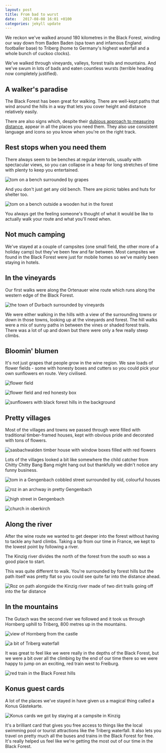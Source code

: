 ```yaml
---
layout: post
title: From bad to wurst 
date:   2017-08-08 16:01 +0100
categories: jekyll update
---
```


We reckon we've walked around 180 kilometres in the Black Forest, winding our way down from Baden Baden (spa town and infamous England footballer base) to Triberg (home to Germany's highest waterfall and a whole bunch of cuckoo clocks).

We've walked through vineyards, valleys, forest trails and mountains. And we've swum in lots of bads and eaten countless wursts (terrible heading now completely justified).

## A walker's paradise

The Black Forest has been great for walking. There are well-kept paths that wind around the hills in a way that lets you cover height and distance relatively easily.

There are also signs which, despite their [dubious approach to measuring distance](http://trexit.org.uk/jekyll/update/2017/07/29/lying-signs.html), appear in all the places you need them. They also use consistent language and icons so you know when you're on the right track.

## Rest stops when you need them

There always seem to be benches at regular intervals, usually with spectacular views, so you can collapse in a heap for long stretches of time with plenty to keep you entertained. 

![tom on a bench surrounded by grapes](https://github.com/tombye/trexit/raw/gh-pages/assets/images/tom-at-vineyard-rest-stop.jpg)

And you don't just get any old bench. There are picnic tables and huts for shelter too. 

![tom on a bench outside a wooden hut in the forest](https://github.com/tombye/trexit/raw/gh-pages/assets/images/tom-resting-outside-hut.jpg)

You always get the feeling someone's thought of what it would be like to actually walk your route and what you'll need when.

## Not much camping

We've stayed at a couple of campsites (one small field, the other more of a holiday camp) but they've been few and far between. Most campsites we found in the Black Forest were just for mobile homes so we've mainly been staying in hotels.

## In the vineyards

Our first walks were along the Ortenauer wine route which runs along the western edge of the Black Forest. 

![the town of Durbach surrounded by vineyards](https://github.com/tombye/trexit/raw/gh-pages/assets/images/durbach-vineyard-path.jpg)

We were either walking in the hills with a view of the surrounding towns or down in those towns, looking up at the vineyards and forest. The hill walks were a mix of sunny paths in between the vines or shaded forest trails. There was a lot of up and down but there were only a few really steep climbs.

## Bloomin' blumen

It's not just grapes that people grow in the wine region. We saw loads of flower fields - some with honesty boxes and cutters so you could pick your own sunflowers en route. Very civilised. 

![flower field](https://github.com/tombye/trexit/raw/gh-pages/assets/images/blumen-field.jpg)

![flower field and red honesty box](https://github.com/tombye/trexit/raw/gh-pages/assets/images/blumen-honesty-sign.jpg)

![sunflowers with black forest hills in the background](https://github.com/tombye/trexit/raw/gh-pages/assets/images/blumen-sunflowers.jpg)

## Pretty villages

Most of the villages and towns we passed through were filled with traditional timber-framed houses, kept with obvious pride and decorated with tons of flowers. 

![sasbachwalden timber house with window boxes filled with red flowers](https://github.com/tombye/trexit/raw/gh-pages/assets/images/sasbachwalden-house.jpg)

Lots of the villages looked a bit like somewhere the child catcher from Chitty Chitty Bang Bang might hang out but thankfully we didn't notice any funny business. 

![tom in a Gengenbach cobbled street surrounded by old, colourful houses](https://github.com/tombye/trexit/raw/gh-pages/assets/images/tom-in-gengenbach-side-road.jpg)

![roz in an archway in pretty Gengenbach](https://raw.githubusercontent.com/tombye/trexit/gh-pages/assets/images/roz-in-gengenbach-archway.jpg)

![high street in Gengenbach](https://github.com/tombye/trexit/raw/gh-pages/assets/images/side-road-in-gengenbach.jpg)

![church in oberkirch](https://github.com/tombye/trexit/raw/gh-pages/assets/images/oberkirch-church.jpg)

## Along the river

After the wine route we wanted to get deeper into the forest without having to tackle any hard climbs. Taking a tip from our time in France, we kept to the lowest point by following a river.

The Kinzig river divides the north of the forest from the south so was a good place to start.

This was quite different to walk. You're surrounded by forest hills but the path itself was pretty flat so you could see quite far into the distance ahead.

![Roz on path alongside the Kinzig river made of two dirt trails going off into the far distance](https://github.com/tombye/trexit/raw/gh-pages/assets/images/roz-on-path-alongside-the-kinzig.jpg)

## In the mountains

The Gutach was the second river we followed and it took us through Hornberg uphill to Triberg, 800 metres up in the mountains. 

![view of Hornberg from the castle](https://github.com/tombye/trexit/raw/gh-pages/assets/images/hornberg-from-the-castle.jpg)

![a bit of Triberg waterfall](https://github.com/tombye/trexit/raw/gh-pages/assets/images/triberg-falls-2.jpg)

It was great to feel like we were really in the depths of the Black Forest, but we were a bit over all the climbing by the end of our time there so we were happy to jump on an exciting, red train west to Freiburg.

![red train in the Black Forest hills](https://github.com/tombye/trexit/raw/gh-pages/assets/images/train-from-kinzig-path-2.jpg)

## Konus guest cards

A lot of the places we've stayed in have given us a magical thing called a Konus Gästekarte.

![Konus cards we got by staying at a campsite in Kinzig](https://github.com/tombye/trexit/raw/gh-pages/assets/images/konus-cards.jpg)

It's a brilliant card that gives you free access to things like the local swimming pool or tourist attractions like the Triberg waterfall. It also lets you travel on pretty much all the buses and trains in the Black Forest for free. It's really helped us feel like we're getting the most out of our time in the Black Forest.


